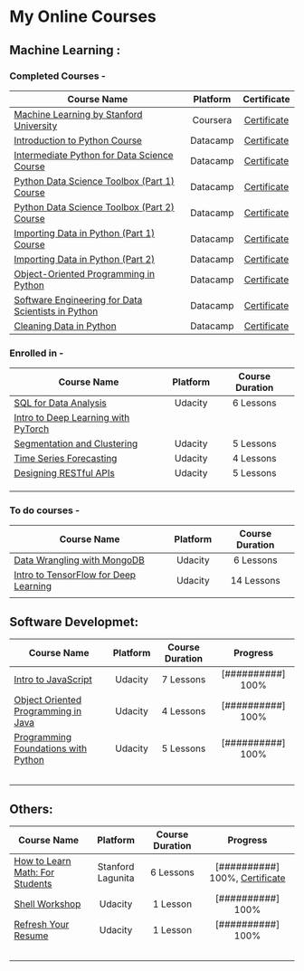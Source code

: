# My Online Courses

## Machine Learning :

### Completed Courses - 

| Course Name   | Platform      | Certificate  |
| ------------- |:-------------:| :-----------:|
| [Machine Learning by Stanford University](https://www.coursera.org/learn/machine-learning) | Coursera | [Certificate](https://www.coursera.org/account/accomplishments/verify/DZYGNM869DVD) |
| [Introduction to Python Course](https://www.datacamp.com/courses/intro-to-python-for-data-science) | Datacamp | [Certificate](https://www.datacamp.com/statement-of-accomplishment/course/99333f523569e3b32abe2fbbbb2eae266671a45e) |
| [Intermediate Python for Data Science Course](https://www.datacamp.com/courses/intermediate-python-for-data-science) | Datacamp | [Certificate](https://www.datacamp.com/statement-of-accomplishment/course/651df9d5227fbbd42d7823b546f2430e4c17e170) |
| [Python Data Science Toolbox (Part 1) Course](https://www.datacamp.com/courses/python-data-science-toolbox-part-1) | Datacamp | [Certificate](https://www.datacamp.com/statement-of-accomplishment/course/76a6e6715fc99de5263275201b72b4ab44a48027) |
| [Python Data Science Toolbox (Part 2) Course](https://www.datacamp.com/courses/python-data-science-toolbox-part-2) | Datacamp | [Certificate](https://www.datacamp.com/statement-of-accomplishment/course/bd0f9d37a140f47bb0a7867cfb9418c9c1860d5a) |
| [Importing Data in Python (Part 1) Course](https://www.datacamp.com/courses/importing-data-in-python-part-1) | Datacamp | [Certificate](https://www.datacamp.com/statement-of-accomplishment/course/0bd023f7a51a74c2f90a77480033cbef4b4ae6f3) |
| [Importing Data in Python (Part 2)](https://www.datacamp.com/courses/importing-data-in-python-part-2) | Datacamp | [Certificate](https://www.datacamp.com/statement-of-accomplishment/course/5c2f20b6f580cdba19b3bdeaab10740a9d9090f9) |
| [Object-Oriented Programming in Python](https://www.datacamp.com/courses/object-oriented-programming-in-python) | Datacamp | [Certificate](https://www.datacamp.com/statement-of-accomplishment/course/80e64275d4614e3d2c734f425045e864e7a6c338) |
| [Software Engineering for Data Scientists in Python](https://www.datacamp.com/courses/software-engineering-for-data-scientists-in-python) | Datacamp | [Certificate](https://www.datacamp.com/statement-of-accomplishment/course/d55afdbd008c9217424d7836ac7ae46b7ceb0017) |
| [Cleaning Data in Python](https://www.datacamp.com/courses/cleaning-data-in-python) | Datacamp | [Certificate](https://www.datacamp.com/statement-of-accomplishment/course/5cfc4edf70c24139bad74ea9a03fdf33a127589f) |


### Enrolled in -

| Course Name   | Platform      | Course Duration |
| ------------- |:-------------:| :-------------: |
| [SQL for Data Analysis](https://www.udacity.com/course/sql-for-data-analysis--ud198) | Udacity | 6 Lessons |
| [Intro to Deep Learning with PyTorch](https://www.udacity.com/course/deep-learning-pytorch--ud188) |  |          |
| [Segmentation and Clustering](https://www.udacity.com/course/segmentation-and-clustering--ud981) | Udacity | 5 Lessons |
| [Time Series Forecasting](https://www.udacity.com/course/time-series-forecasting--ud980) | Udacity | 4 Lessons |
| [Designing RESTful APIs](https://www.udacity.com/course/designing-restful-apis--ud388) | Udacity | 5 Lessons |
|       |  |          |           |
|       |  |          |           |
|       |  |          |           |

### To do courses -

| Course Name   | Platform      | Course Duration | 
| ------------- |:-------------:| :--------------:|
| [Data Wrangling with MongoDB](https://www.udacity.com/course/data-wrangling-with-mongodb--ud032) | Udacity | 6 Lessons |
| [Intro to TensorFlow for Deep Learning](https://www.udacity.com/course/intro-to-tensorflow-for-deep-learning--ud187) | Udacity | 14 Lessons |
|  |  |  |

## Software Developmet:

| Course Name   | Platform        | Course Duration |    Progress     |
| ------------- | :-------------: | :-------------: | :-------------: |
| [Intro to JavaScript](https://www.udacity.com/course/intro-to-javascript--ud803) | Udacity | 7 Lessons | [##########] 100% |
| [Object Oriented Programming in Java](https://www.udacity.com/course/object-oriented-programming-in-java--ud283) | Udacity | 4 Lessons | [##########] 100% |
| [Programming Foundations with Python](https://www.udacity.com/course/programming-foundations-with-python--ud036) | Udacity | 5 Lessons  | [##########] 100% |
|       |  |          |           |
|       |  |          |           |
|       |  |          |           |
|       |  |          |           |
|       |  |          |           |


## Others:

| Course Name   | Platform        | Course Duration |    Progress     |
| ------------- | :-------------: | :-------------: | :-------------: |
| [How to Learn Math: For Students](https://lagunita.stanford.edu/courses/Education/EDUC115-S/Spring2014/about) | Stanford Lagunita | 6 Lessons | [##########] 100%, [Certificate](https://prod-cert-bucket.s3.amazonaws.com/downloads/dc8ee02347414478a6ceade84cc53a78/Statement.pdf)|
| [Shell Workshop](https://classroom.udacity.com/courses/ud206) | Udacity | 1 Lesson | [##########] 100% |
| [Refresh Your Resume](https://www.udacity.com/course/refresh-your-resume--ud243) | Udacity | 1 Lesson | [##########] 100% |
|       |  |          |           |
|       |  |          |           |
|       |  |          |           |
|       |  |          |           |
|       |  |          |           |
